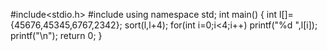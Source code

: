 #include<stdio.h>
#include<algorithm>
using namespace std;
int main()
{
	int l[]={45676,45345,6767,2342};
	sort(l,l+4);
	for(int i=0;i<4;i++)
		printf("%d ",l[i]);
	printf("\n");
	return 0;
}
